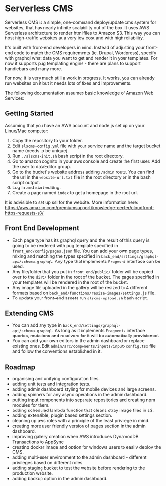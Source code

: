 # Serverless CMS
Serverless CMS is a simple, one-command deploy/update cms system for websites, that has nearly infinite scalability out of the box. It uses AWS Serverless architecture to render html files to Amazon S3. This way you can host high-traffic websites at a very low cost and with high reliability. 

It's built with front-end developers in mind. Instead of adjusting your front-end code to match the CMS requirements (ie. Drupal, Wordpress), specify with graphql what data you want to get and render it in your templates. For now it supports pug templating engine - there are plans to support handlebars and many more. 

For now, it is very much still a work in progress. It works, you can already run websites on it but it needs lots of fixes and improvements.

The following documentation assumes basic knowledge of Amazon Web Services:


## Getting Started
Assuming that you have an AWS account and node.js set up on your Linux/Mac computer:

1. Copy the repository to your folder.
2. Edit ```slscms-config.yml``` file with your service name and the target bucket name (needs to be unique).
3. Run ```./slscms-init.sh``` bash script in the root directory.
4. Go to amazon cognito in your aws console and create the first user. Add the user to dataEditor group. 
5. Go to the bucket's website address adding ```/admin``` route. You can find the url in the ```website-url.txt``` file in the root directory or in the bash script output.
6. Log in and start editing.
7. Create a page named ```index``` to get a homepage in the root url.

It is advisible to set up ssl for the website. More information here: https://aws.amazon.com/premiumsupport/knowledge-center/cloudfront-https-requests-s3/

## Front End Development
- Each page type has its graphql query and the result of this query is going to be rendered with pug template specified in ```front_end/config/pages.json``` file. You can add your own page types, mixing and matching the types specified in ```back_end/settings/graphql-api/schema.graphql```. Any type that implements ```Fragment``` interface can be used.
- Any file/folder that you put in ```front_end/public/``` folder will be copied over to the ```dist/``` folder in the root of the bucket. The pages specified in your templates will be rendered in the root of the bucket. 
- Any image file uploaded in the gallery will be resized to 4 different formats based on ```back_end/functions/resize-images/settings.js``` file.
- To update your front-end assets run ```slscms-upload.sh``` bash script. 

## Extending CMS
- You can add any type in ```back_end/settings/graphql-api/schema.graphql```. As long as it implements ```Fragments``` interface queries, mutations and resolvers for it will be automatically provisioned.
- You can add your own editors in the admin dashboard or replace existing ones. Edit ```admin/src/components/inputs/input-config.tsx``` file and follow the conventions established in it. 

## Roadmap
- organising and unifying configuration files.
- adding unit tests and integration tests.
- adding admin dashboard styling for mobile devices and large screens.
- adding spinners for any async operations in the admin dashboard.
- putting input components into separate repositories and creating npm modules for them.
- adding scheduled lambda function that cleans stray image files in s3.
- adding extensible, plugin based settings section.
- cleaning up aws roles with a principle of the least privilege in mind. 
- creating more user friendly version of pages section in the admin dashboard. 
- improving gallery creation when AWS introduces DynamodDB Transactions to AppSync
- creating docker image and option for windows users to easily deploy the CMS.
- adding multi-user environment to the admin dashboard - different privileges based on different roles.
- adding staging bucket to test the website before rendering to the production website.
- adding backup option in the admin dashboard.
